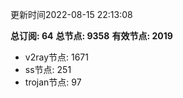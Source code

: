 更新时间2022-08-15 22:13:08

**总订阅: 64**
**总节点: 9358**
**有效节点: 2019**
- v2ray节点: 1671
- ss节点: 251
- trojan节点: 97
